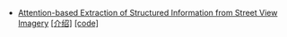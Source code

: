 - [Attention-based Extraction of Structured Information from Street View Imagery](https://arxiv.org/abs/1704.03549) [[介绍]](https://mp.weixin.qq.com/s?__biz=MzA3MzI4MjgzMw==&mid=2650726258&idx=4&sn=22195b814c5fb0b0a9c94ac8d3ed1d1f) [[code]](https://github.com/tensorflow/models/tree/master/attention_ocr)

